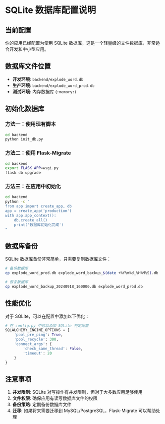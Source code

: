 # SQLite 数据库配置说明

## 当前配置

你的应用已经配置为使用 SQLite 数据库，这是一个轻量级的文件数据库，非常适合开发和中小型应用。

## 数据库文件位置

- **开发环境**: `backend/explode_word.db`
- **生产环境**: `backend/explode_word_prod.db`
- **测试环境**: 内存数据库 (`:memory:`)

## 初始化数据库

### 方法一：使用现有脚本
```bash
cd backend
python init_db.py
```

### 方法二：使用 Flask-Migrate
```bash
cd backend
export FLASK_APP=wsgi.py
flask db upgrade
```

### 方法三：在应用中初始化
```bash
cd backend
python -c "
from app import create_app, db
app = create_app('production')
with app.app_context():
    db.create_all()
    print('数据库初始化完成')
"
```

## 数据库备份

SQLite 数据库备份非常简单，只需要复制数据库文件：

```bash
# 备份数据库
cp explode_word_prod.db explode_word_backup_$(date +%Y%m%d_%H%M%S).db

# 恢复数据库
cp explode_word_backup_20240918_160000.db explode_word_prod.db
```

## 性能优化

对于 SQLite，可以在配置中添加以下优化：

```python
# 在 config.py 中可以添加 SQLite 特定配置
SQLALCHEMY_ENGINE_OPTIONS = {
    'pool_pre_ping': True,
    'pool_recycle': 300,
    'connect_args': {
        'check_same_thread': False,
        'timeout': 20
    }
}
```

## 注意事项

1. **并发限制**: SQLite 对写操作有并发限制，但对于大多数应用足够使用
2. **文件权限**: 确保应用有读写数据库文件的权限
3. **备份策略**: 定期备份数据库文件
4. **迁移**: 如果将来需要迁移到 MySQL/PostgreSQL，Flask-Migrate 可以帮助处理
